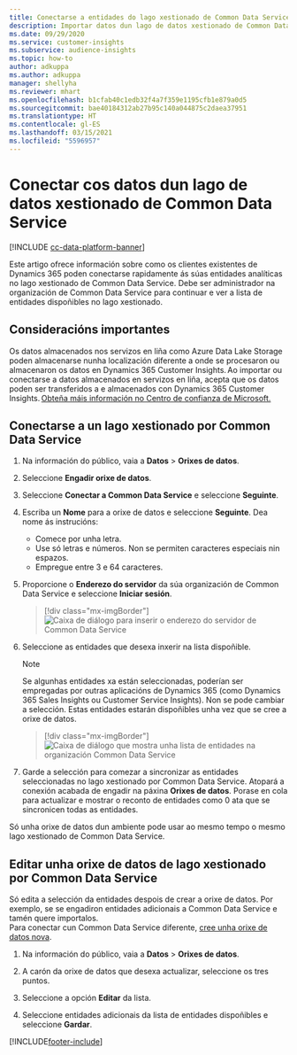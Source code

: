 ```yaml
---
title: Conectarse a entidades do lago xestionado de Common Data Service
description: Importar datos dun lago de datos xestionado de Common Data Service.
ms.date: 09/29/2020
ms.service: customer-insights
ms.subservice: audience-insights
ms.topic: how-to
author: adkuppa
ms.author: adkuppa
manager: shellyha
ms.reviewer: mhart
ms.openlocfilehash: b1cfab40c1edb32f4a7f359e1195cfb1e879a0d5
ms.sourcegitcommit: bae40184312ab27b95c140a044875c2daea37951
ms.translationtype: HT
ms.contentlocale: gl-ES
ms.lasthandoff: 03/15/2021
ms.locfileid: "5596957"
---
```

# <a name="connect-to-data-in-a-common-data-service-managed-data-lake"></a>Conectar cos datos dun lago de datos xestionado de Common Data Service

[!INCLUDE [cc-data-platform-banner](../includes/cc-data-platform-banner.md)]

Este artigo ofrece información sobre como os clientes existentes de Dynamics 365 poden conectarse rapidamente ás súas entidades analíticas no lago xestionado de Common Data Service. Debe ser administrador na organización de Common Data Service para continuar e ver a lista de entidades dispoñibles no lago xestionado.

## <a name="important-considerations"></a>Consideracións importantes

Os datos almacenados nos servizos en liña como Azure Data Lake Storage poden almacenarse nunha localización diferente a onde se procesaron ou almacenaron os datos en Dynamics 365 Customer Insights. Ao importar ou conectarse a datos almacenados en servizos en liña, acepta que os datos poden ser transferidos a e almacenados con Dynamics 365 Customer Insights. [Obteña máis información no Centro de confianza de Microsoft.](https://www.microsoft.com/trust-center)

## <a name="connect-to-a-common-data-service-managed-lake"></a>Conectarse a un lago xestionado por Common Data Service

1. Na información do público, vaia a **Datos** > **Orixes de datos**.

2. Seleccione **Engadir orixe de datos**.

3. Seleccione **Conectar a Common Data Service** e seleccione **Seguinte**.

4. Escriba un **Nome** para a orixe de datos e seleccione **Seguinte**. Dea nome ás instrucións: 
   - Comece por unha letra.
   - Use só letras e números. Non se permiten caracteres especiais nin espazos.
   - Empregue entre 3 e 64 caracteres.

5. Proporcione o **Enderezo do servidor** da súa organización de Common Data Service e seleccione **Iniciar sesión**.

   > [!div class="mx-imgBorder"]
   > ![Caixa de diálogo para inserir o enderezo do servidor de Common Data Service](media/enter-CDS-org-details.png)

6. Seleccione as entidades que desexa inxerir na lista dispoñible.    

   > [!NOTE]
   > Se algunhas entidades xa están seleccionadas, poderían ser empregadas por outras aplicacións de Dynamics 365 (como Dynamics 365 Sales Insights ou Customer Service Insights). Non se pode cambiar a selección. Estas entidades estarán dispoñibles unha vez que se cree a orixe de datos.

   > [!div class="mx-imgBorder"]
   > ![Caixa de diálogo que mostra unha lista de entidades na organización Common Data Service](media/select-analytical-entities.png)

7. Garde a selección para comezar a sincronizar as entidades seleccionadas no lago xestionado por Common Data Service. Atopará a conexión acabada de engadir na páxina **Orixes de datos**. Porase en cola para actualizar e mostrar o reconto de entidades como 0 ata que se sincronicen todas as entidades.

Só unha orixe de datos dun ambiente pode usar ao mesmo tempo o mesmo lago xestionado de Common Data Service.

## <a name="edit-a-common-data-service-managed-lake-data-source"></a>Editar unha orixe de datos de lago xestionado por Common Data Service

Só edita a selección da entidades despois de crear a orixe de datos. Por exemplo, se se engadiron entidades adicionais a Common Data Service e tamén quere importalos.    
Para conectar cun Common Data Service diferente, [cree unha orixe de datos nova](#connect-to-a-common-data-service-managed-lake).

1. Na información do público, vaia a **Datos** > **Orixes de datos**.

2. A carón da orixe de datos que desexa actualizar, seleccione os tres puntos.

3. Seleccione a opción **Editar** da lista.

4. Seleccione entidades adicionais da lista de entidades dispoñibles e seleccione **Gardar**.


[!INCLUDE[footer-include](../includes/footer-banner.md)]